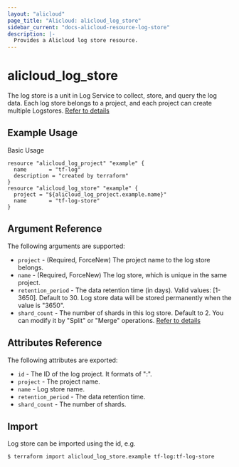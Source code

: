 ```yaml
---
layout: "alicloud"
page_title: "Alicloud: alicloud_log_store"
sidebar_current: "docs-alicloud-resource-log-store"
description: |-
  Provides a Alicloud log store resource.
---
```


# alicloud\_log\_store

The log store is a unit in Log Service to collect, store, and query the log data. Each log store belongs to a project,
and each project can create multiple Logstores. [Refer to details](https://www.alibabacloud.com/help/doc-detail/48874.htm)

## Example Usage

Basic Usage

```
resource "alicloud_log_project" "example" {
  name       = "tf-log"
  description = "created by terraform"
}
resource "alicloud_log_store" "example" {
  project = "${alicloud_log_project.example.name}"
  name       = "tf-log-store"
}
```
## Argument Reference

The following arguments are supported:

* `project` - (Required, ForceNew) The project name to the log store belongs.
* `name` - (Required, ForceNew) The log store, which is unique in the same project.
* `retention_period` - The data retention time (in days). Valid values: [1-3650]. Default to 30. Log store data will be stored permanently when the value is "3650".
* `shard_count` - The number of shards in this log store. Default to 2. You can modify it by "Split" or "Merge" operations. [Refer to details](https://www.alibabacloud.com/help/doc-detail/28976.htm)

## Attributes Reference

The following attributes are exported:

* `id` - The ID of the log project. It formats of "<project>:<name>".
* `project` - The project name.
* `name` - Log store name.
* `retention_period` - The data retention time.
* `shard_count` - The number of shards.

## Import

Log store can be imported using the id, e.g.

```
$ terraform import alicloud_log_store.example tf-log:tf-log-store
```
